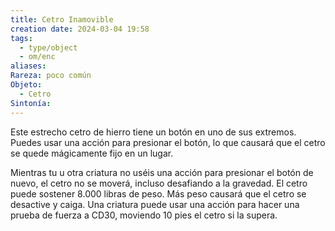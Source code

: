 ```yaml
---
title: Cetro Inamovible
creation date: 2024-03-04 19:58
tags:
  - type/object
  - om/enc
aliases: 
Rareza: poco común
Objeto:
  - Cetro
Sintonía:
---
```

Este estrecho cetro de hierro tiene un botón en uno de sus extremos. Puedes usar una acción para presionar el botón, lo que causará que el cetro se quede mágicamente fijo en un lugar.

Mientras tu u otra criatura no uséis una acción para presionar el botón de nuevo, el cetro no se moverá, incluso desafiando a la gravedad. El cetro puede sostener 8.000 libras de peso. Más peso causará que el cetro se desactive y caiga. Una criatura puede usar una acción para hacer una prueba de fuerza a CD30, moviendo 10 pies el cetro si la supera.
